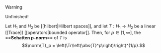 >[!warning]
>Unfinished!

Let $H_1$ and $H_2$ be [[hilbert|Hilbert spaces]], and let $T:H_1\to H_2$ be a linear [[Trace]] [[operators|bounded operator]]. Then, for $p\in [1,\infty]$, the ==**Schatten p-norm**== of $T$ is
$$\norm{T}_p = \left(\Tr\left(\abs{T}^p\right)\right)^{1/p}.$$